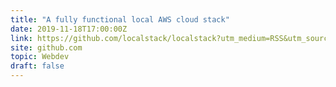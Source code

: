 ```yaml
---
title: "A fully functional local AWS cloud stack"
date: 2019-11-18T17:00:00Z
link: https://github.com/localstack/localstack?utm_medium=RSS&utm_source=hune
site: github.com
topic: Webdev
draft: false
---
```

